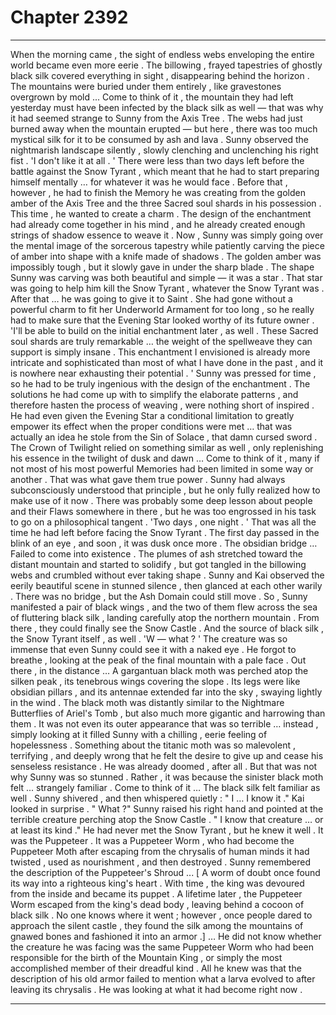 
# Chapter 2392


---

When the morning came , the sight of endless webs enveloping the entire world became even more eerie .
The billowing , frayed tapestries of ghostly black silk covered everything in sight , disappearing behind the horizon . The mountains were buried under them entirely , like gravestones overgrown by mold ...
Come to think of it , the mountain they had left yesterday must have been infected by the black silk as well — that was why it had seemed strange to Sunny from the Axis Tree . The webs had just burned away when the mountain erupted — but here , there was too much mystical silk for it to be consumed by ash and lava .
Sunny observed the nightmarish landscape silently , slowly clenching and unclenching his right fist .
'I don't like it at all . '
There were less than two days left before the battle against the Snow Tyrant , which meant that he had to start preparing himself mentally … for whatever it was he would face .
Before that , however , he had to finish the Memory he was creating from the golden amber of the Axis Tree and the three Sacred soul shards in his possession .
This time , he wanted to create a charm .
The design of the enchantment had already come together in his mind , and he already created enough strings of shadow essence to weave it . Now , Sunny was simply going over the mental image of the sorcerous tapestry while patiently carving the piece of amber into shape with a knife made of shadows .
The golden amber was impossibly tough , but it slowly gave in under the sharp blade . The shape Sunny was carving was both beautiful and simple — it was a star .
That star was going to help him kill the Snow Tyrant , whatever the Snow Tyrant was .
After that … he was going to give it to Saint . She had gone without a powerful charm to fit her Underworld Armament for too long , so he really had to make sure that the Evening Star looked worthy of its future owner .
'I'll be able to build on the initial enchantment later , as well . These Sacred soul shards are truly remarkable … the weight of the spellweave they can support is simply insane . This enchantment I envisioned is already more intricate and sophisticated than most of what I have done in the past , and it is nowhere near exhausting their potential . '
Sunny was pressed for time , so he had to be truly ingenious with the design of the enchantment . The solutions he had come up with to simplify the elaborate patterns , and therefore hasten the process of weaving , were nothing short of inspired .
He had even given the Evening Star a conditional limitation to greatly empower its effect when the proper conditions were met … that was actually an idea he stole from the Sin of Solace , that damn cursed sword . The Crown of Twilight relied on something similar as well , only replenishing his essence in the twilight of dusk and dawn …
Come to think of it , many if not most of his most powerful Memories had been limited in some way or another . That was what gave them true power . Sunny had always subconsciously understood that principle , but he only fully realized how to make use of it now .
There was probably some deep lesson about people and their Flaws somewhere in there , but he was too engrossed in his task to go on a philosophical tangent .
'Two days , one night . '
That was all the time he had left before facing the Snow Tyrant .
The first day passed in the blink of an eye , and soon , it was dusk once more .
The obsidian bridge …
Failed to come into existence .
The plumes of ash stretched toward the distant mountain and started to solidify , but got tangled in the billowing webs and crumbled without ever taking shape . Sunny and Kai observed the eerily beautiful scene in stunned silence , then glanced at each other warily .
There was no bridge , but the Ash Domain could still move . So , Sunny manifested a pair of black wings , and the two of them flew across the sea of fluttering black silk , landing carefully atop the northern mountain .
From there , they could finally see the Snow Castle .
And the source of black silk , the Snow Tyrant itself , as well .
'W — what ? '
The creature was so immense that even Sunny could see it with a naked eye .
He forgot to breathe , looking at the peak of the final mountain with a pale face .
Out there , in the distance …
A gargantuan black moth was perched atop the silken peak , its tenebrous wings covering the slope . Its legs were like obsidian pillars , and its antennae extended far into the sky , swaying lightly in the wind .
The black moth was distantly similar to the Nightmare Butterflies of Ariel's Tomb , but also much more gigantic and harrowing than them . It was not even its outer appearance that was so terrible … instead , simply looking at it filled Sunny with a chilling , eerie feeling of hopelessness .
Something about the titanic moth was so malevolent , terrifying , and deeply wrong that he felt the desire to give up and cease his senseless resistance . He was already doomed , after all .
But that was not why Sunny was so stunned .
Rather , it was because the sinister black moth felt ... strangely familiar .
Come to think of it …
The black silk felt familiar as well .
Sunny shivered , and then whispered quietly :
" I … I know it ."
Kai looked in surprise .
" What ?"
Sunny raised his right hand and pointed at the terrible creature perching atop the Snow Castle .
" I know that creature … or at least its kind ."
He had never met the Snow Tyrant , but he knew it well .
It was the Puppeteer .
It was a Puppeteer Worm , who had become the Puppeteer Moth after escaping from the chrysalis of human minds it had twisted , used as nourishment , and then destroyed .
Sunny remembered the description of the Puppeteer's Shroud ...
[ A worm of doubt once found its way into a righteous king's heart . With time , the king was devoured from the inside and became its puppet . A lifetime later , the Puppeteer Worm escaped from the king's dead body , leaving behind a cocoon of black silk . No one knows where it went ; however , once people dared to approach the silent castle , they found the silk among the mountains of gnawed bones and fashioned it into an armor .]
… He did not know whether the creature he was facing was the same Puppeteer Worm who had been responsible for the birth of the Mountain King , or simply the most accomplished member of their dreadful kind .
All he knew was that the description of his old armor failed to mention what a larva evolved to after leaving its chrysalis .
He was looking at what it had become right now .

---


